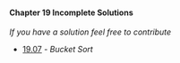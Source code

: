 #### Chapter 19 Incomplete Solutions

*If you have a solution feel free to contribute*

- [19.07](https://github.com/siidney/Cpp-How-To-Program-9E/blob/master/Chapter19/exercises/19.07) - *Bucket Sort*
